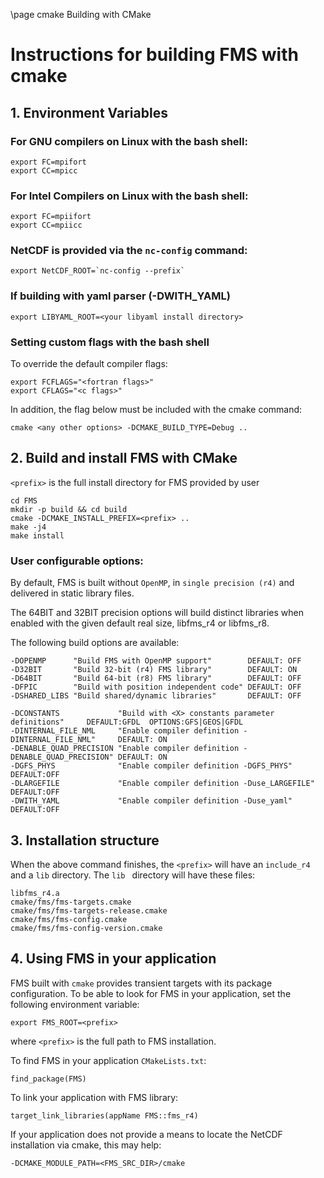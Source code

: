 \page cmake Building with CMake
# Instructions for building FMS with cmake

## 1. Environment Variables

### For GNU compilers on Linux with the bash shell:

```
export FC=mpifort
export CC=mpicc
```

### For Intel Compilers on Linux with the bash shell:

```
export FC=mpiifort
export CC=mpiicc
```

### NetCDF is provided via the `nc-config` command:
```
export NetCDF_ROOT=`nc-config --prefix`
```

### If building with yaml parser (-DWITH_YAML)
```
export LIBYAML_ROOT=<your libyaml install directory>
```

### Setting custom flags with the bash shell
To override the default compiler flags:
```
export FCFLAGS="<fortran flags>"
export CFLAGS="<c flags>"
```
In addition, the flag below must be included with the cmake command:
```
cmake <any other options> -DCMAKE_BUILD_TYPE=Debug ..
```

## 2. Build and install FMS with CMake
`<prefix>` is the full install directory for FMS provided by user

```
cd FMS
mkdir -p build && cd build
cmake -DCMAKE_INSTALL_PREFIX=<prefix> ..
make -j4
make install
```

### User configurable options:
By default, FMS is built without `OpenMP`, in `single precision (r4)` and delivered in static library files.

The 64BIT and 32BIT precision options will build distinct libraries when enabled with the given default
real size, libfms_r4 or libfms_r8.

The following build options are available:
```
-DOPENMP      "Build FMS with OpenMP support"        DEFAULT: OFF
-D32BIT       "Build 32-bit (r4) FMS library"        DEFAULT: ON
-D64BIT       "Build 64-bit (r8) FMS library"        DEFAULT: OFF
-DFPIC        "Build with position independent code" DEFAULT: OFF
-DSHARED_LIBS "Build shared/dynamic libraries"       DEFAULT: OFF

-DCONSTANTS             "Build with <X> constants parameter definitions"     DEFAULT:GFDL  OPTIONS:GFS|GEOS|GFDL
-DINTERNAL_FILE_NML     "Enable compiler definition -DINTERNAL_FILE_NML"     DEFAULT: ON
-DENABLE_QUAD_PRECISION "Enable compiler definition -DENABLE_QUAD_PRECISION" DEFAULT: ON
-DGFS_PHYS              "Enable compiler definition -DGFS_PHYS"              DEFAULT:OFF
-DLARGEFILE             "Enable compiler definition -Duse_LARGEFILE"         DEFAULT:OFF
-DWITH_YAML             "Enable compiler definition -Duse_yaml"              DEFAULT:OFF
```

## 3. Installation structure

When the above command finishes, the `<prefix>` will have an `include_r4` and a `lib` directory. The `lib ` directory will have these files:

```
libfms_r4.a
cmake/fms/fms-targets.cmake
cmake/fms/fms-targets-release.cmake
cmake/fms/fms-config.cmake
cmake/fms/fms-config-version.cmake
```

## 4. Using FMS in your application

FMS built with `cmake` provides transient targets with its package configuration.
To be able to look for FMS in your application, set the following environment variable:
```
export FMS_ROOT=<prefix>
```
where `<prefix>` is the full path to FMS installation.

To find FMS in your application `CMakeLists.txt`:

```
find_package(FMS)
```

To link your application with FMS library:
```
target_link_libraries(appName FMS::fms_r4)
```

If your application does not provide a means to locate the NetCDF installation via cmake, this may help:
```
-DCMAKE_MODULE_PATH=<FMS_SRC_DIR>/cmake
```
